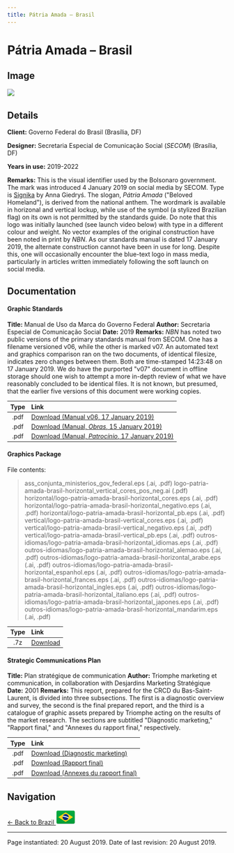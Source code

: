 ```yaml
---
title: Pátria Amada – Brasil
---
```


# Pátria Amada – Brasil

## Image

<img src="https://img.nationbrandingnow.com/file/nbn-photos/SA/BR/PATRIA_pane.png" class="focus-image">

## Details

**Client:** Governo Federal do Brasil (Brasília, DF)

**Designer:** Secretaria Especial de Comunicação Social (*SECOM*) (Brasília, DF)

**Years in use:** 2019-2022

**Remarks:** This is the visual identifier used by the Bolsonaro government. The mark was introduced 4 January 2019 on social media by SECOM. Type is [Signika](https://fonts.google.com/specimen/Signika) by Anna Giedryś. The slogan, *Pátria Amada* ("Beloved Homeland"), is derived from the national anthem. The wordmark is available in horizonal and vertical lockup, while use of the symbol (a stylized Brazilian flag) on its own is not permitted by the standards guide. Do note that this logo was initially launched (see launch video below) with type in a different colour and weight. No vector examples of the original construction have been noted in print by *NBN*. As our standards manual is dated 17 January 2019, the alternate construction cannot have been in use for long. Despite this, one will occasionally encounter the blue-text logo in mass media, particularly in articles written immediately following the soft launch on social media.

## Documentation

#### Graphic Standards

**Title:** Manual de Uso da Marca do Governo Federal
**Author:** Secretaria Especial de Comunicação Social
**Date:** 2019
**Remarks:** *NBN* has noted two public versions of the primary standards manual from SECOM. One has a filename versioned v06, while the other is marked v07. An automated text and graphics comparison ran on the two documents, of identical filesize, indicates zero changes between them. Both are time-stamped 14:23:48 on 17 January 2019. We do have the purported "v07" document in offline storage should one wish to attempt a more in-depth review of what we have reasonably concluded to be identical files. It is not known, but presumed, that the earlier five versions of this document were working copies.

| Type | Link |
| :---: | :--- |
| .pdf | [Download (Manual v06, 17 January 2019)](https://static.nationbrandingnow.com/file/nation-branding-now/SA/BR/manual-de-uso-da-marca-do-governo-federal-janeiro-2019_v06.pdf) |
| .pdf | [Download (Manual, *Obras*, 15 January 2019)](https://static.nationbrandingnow.com/file/nation-branding-now/SA/BR/manual-de-uso-da-marca-do-governo-federal-obras-2019.pdf) |
| .pdf | [Download (Manual, *Patrocínio*, 17 January 2019)](https://static.nationbrandingnow.com/file/nation-branding-now/SA/BR/manual-de-uso-da-marca-do-governo-federal-patrocinio-2019.pdf) |

#### Graphics Package

File contents:
> ass_conjunta_ministerios_gov_federal.eps (.ai, .pdf)
> logo-patria-amada-brasil-horizontal_vertical_cores_pos_neg.ai (.pdf)
> horizontal/logo-patria-amada-brasil-horizontal_cores.eps (.ai, .pdf)
> horizontal/logo-patria-amada-brasil-horizontal_negativo.eps (.ai, .pdf)
> horizontal/logo-patria-amada-brasil-horizontal_pb.eps (.ai, .pdf)
> vertical/logo-patria-amada-brasil-vertical_cores.eps (.ai, .pdf)
> vertical/logo-patria-amada-brasil-vertical_negativo.eps (.ai, .pdf)
> vertical/logo-patria-amada-brasil-vertical_pb.eps (.ai, .pdf)
> outros-idiomas/logo-patria-amada-brasil-horizontal_idiomas.eps (.ai, .pdf)
> outros-idiomas/logo-patria-amada-brasil-horizontal_alemao.eps (.ai, .pdf)
> outros-idiomas/logo-patria-amada-brasil-horizontal_arabe.eps (.ai, .pdf)
> outros-idiomas/logo-patria-amada-brasil-horizontal_espanhol.eps (.ai, .pdf)
> outros-idiomas/logo-patria-amada-brasil-horizontal_frances.eps (.ai, .pdf)
> outros-idiomas/logo-patria-amada-brasil-horizontal_ingles.eps (.ai, .pdf)
> outros-idiomas/logo-patria-amada-brasil-horizontal_italiano.eps (.ai, .pdf)
> outros-idiomas/logo-patria-amada-brasil-horizontal_japones.eps (.ai, .pdf)
> outros-idiomas/logo-patria-amada-brasil-horizontal_mandarim.eps (.ai, .pdf)

| Type | Link |
| :---: | :--- |
| .7z | [Download](https://static.nationbrandingnow.com/file/nation-branding-now/SA/BR/BR_PATRIA.7z) |

#### Strategic Communications Plan

**Title:** Plan stratégique de communication
**Author:** Triomphe marketing et communication, in collaboration with Desjardins Marketing Stratégique
**Date:** 2001
**Remarks:** This report, prepared for the CRCD du Bas-Saint-Laurent, is divided into three subsections. The first is a diagnostic overview and survey, the second is the final prepared report, and the third is a catalogue of graphic assets prepared by Triomphe acting on the results of the market research. The sections are subtitled "Diagnostic marketing," "Rapport final," and "Annexes du rapport final," respectively.

| Type | Link |
| :---: | :--- |
| .pdf | [Download (Diagnostic marketing)](https://f001.backblazeb2.com/file/nation-branding-now/NA/CA/QC/01/BSLDiagnostic+Marketing.pdf) |
| .pdf | [Download (Rapport final)](https://f001.backblazeb2.com/file/nation-branding-now/NA/CA/QC/01/BSLPlanComm.pdf) |
| .pdf | [Download (Annexes du rapport final)](https://f001.backblazeb2.com/file/nation-branding-now/NA/CA/QC/01/BSLPlanCommMateriel.pdf) |

## Navigation

[← Back to Brazil <img src="/images/FlagKit/SA/BR/BR@2x.png" class="flagkit">](../BR.html)

---

Page instantiated: 20 August 2019.
Date of last revision: 20 August 2019.